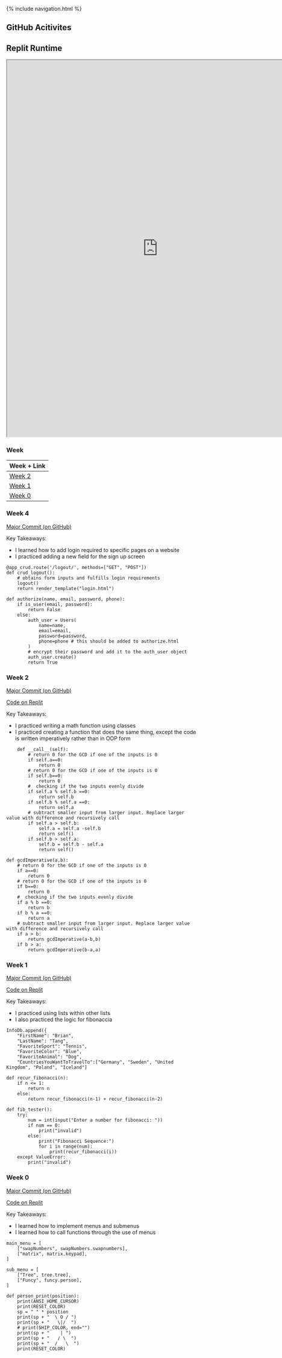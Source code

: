 {% include navigation.html %}

## GitHub Acitivites

## Replit Runtime

<iframe height="1000px" width="800px" src="https://replit.com/@bgt072105/curly-ladle?lite=true#main.py"></iframe>

### Week

| Week + Link |
| ----------- |
| [Week 2](#Week-2) |
| [Week 1](#Week-1) |
| [Week 0](#Week-0) |

### Week 4
[Major Commit (on GitHub)](https://github.com/tangalice/nighthawk_csp/commit/8a8795c397034315bfed7d05bd75a77bb8ac080a)

Key Takeaways:
* I learned how to add login required to specific pages on a website
* I practiced adding a new field for the sign up screen

```
@app_crud.route('/logout/', methods=["GET", "POST"])
def crud_logout():
    # obtains form inputs and fulfills login requirements
    logout()
    return render_template("login.html")
```
```
def authorize(name, email, password, phone):
    if is_user(email, password):
        return False
    else:
        auth_user = Users(
            name=name,
            email=email,
            password=password,
            phone=phone # this should be added to authorize.html
        )
        # encrypt their password and add it to the auth_user object
        auth_user.create()
        return True
```

### Week 2
[Major Commit (on GitHub)](https://github.com/bgt072105/curly-ladle/commit/b2452959b694c1b35c2480bf824b8d706c2e6d4b)

[Code on Replit](https://replit.com/join/shwebjagoo-bgt072105)

Key Takeaways:
* I practiced writing a math function using classes
* I practiced creating a function that does the same thing, except the code is written imperatively rather than in OOP form

```
    def __call__(self):
        # return 0 for the GCD if one of the inputs is 0
        if self.a==0:
            return 0
        # return 0 for the GCD if one of the inputs is 0
        if self.b==0:
            return 0
        #  checking if the two inputs evenly divide
        if self.a % self.b ==0:
            return self.b
        if self.b % self.a ==0:
            return self.a
        # subtract smaller input from larger input. Replace larger value with difference and recursively call
        if self.a > self.b:
            self.a = self.a -self.b
            return self()
        if self.b > self.a:
            self.b = self.b - self.a
            return self()
```
```
def gcdImperative(a,b):
    # return 0 for the GCD if one of the inputs is 0
    if a==0:
        return 0
    # return 0 for the GCD if one of the inputs is 0
    if b==0:
        return 0
    #  checking if the two inputs evenly divide
    if a % b ==0:
        return b
    if b % a ==0:
        return a
    # subtract smaller input from larger input. Replace larger value with difference and recursively call
    if a > b:
        return gcdImperative(a-b,b)
    if b > a:
        return gcdImperative(b-a,a)
```

### Week 1
[Major Commit (on GitHub)](https://github.com/bgt072105/curly-ladle/commit/421a528084577742ca3caa54ae8882048602d509)

[Code on Replit](https://replit.com/join/shwebjagoo-bgt072105)

Key Takeaways:
* I practiced using lists within other lists
* I also practiced the logic for fibonaccia

```
InfoDb.append({
    "FirstName": "Brian",
    "LastName": "Tang",
    "FavoriteSport": "Tennis",
    "FavoriteColor": "Blue",
    "FavoriteAnimal": "Dog",
    "CountriesYouWantToTravelTo":["Germany", "Sweden", "United Kingdom", "Poland", "Iceland"]
```
```
def recur_fibonacci(n):
    if n <= 1:
        return n
    else:
        return recur_fibonacci(n-1) + recur_fibonacci(n-2)

def fib_tester():
    try:
        num = int(input("Enter a number for fibonacci: "))
        if num == 0:
            print("invalid")
        else:
            print("Fibonacci Sequence:")
            for i in range(num):
                print(recur_fibonacci(i))
    except ValueError:
        print("invalid")
```

### Week 0
[Major Commit (on GitHub)](https://github.com/bgt072105/curly-ladle/commit/76c23152314b69f9234e98475552dedd69916de0)

[Code on Replit](https://replit.com/join/shwebjagoo-bgt072105)

Key Takeaways:
* I learned how to implement menus and submenus
* I learned how to call functions through the use of menus

```
main_menu = [
    ["swapNumbers", swapNumbers.swapnumbers],
    ["matrix", matrix.keypad],
]

sub_menu = [
    ["Tree", tree.tree],
    ["Funcy", funcy.person],
]
```
```
def person_print(position):
    print(ANSI_HOME_CURSOR)
    print(RESET_COLOR)
    sp = " " * position
    print(sp + "  \ O / ")
    print(sp + "   \|/  ")
    # print(SHIP_COLOR, end="")
    print(sp + "    | ")
    print(sp + "   / \  ")
    print(sp + "  /   \  ")
    print(RESET_COLOR)
 ```
